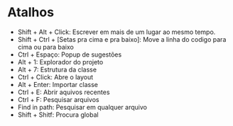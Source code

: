# Atalhos

- Shift + Alt + Click: Escrever em mais de um lugar ao mesmo tempo.
- Shift + Ctrl + [Setas pra cima e pra baixo]: Move a linha do codigo para cima ou para baixo
- Ctrl + Espaço: Popup de sugestões
- Alt + 1: Explorador do projeto
- Alt + 7: Estrutura da classe
- Ctrl + Click: Abre o layout
- Alt + Enter: Importar classe
- Ctrl + E: Abrir aquivos recentes
- Ctrl + F: Pesquisar arquivos
- Find in path: Pesquisar em qualquer arquivo
- Shift + Shitf: Procura global
